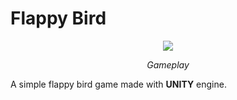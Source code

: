# Flappy Bird

<p align = "center">
  <img src="https://user-images.githubusercontent.com/91011302/225291815-3b6736e1-bfac-43b0-a3a2-0d408a7449e6.gif"
</p>

<p align="center">
  <em>Gameplay</em>
</p>

A simple flappy bird game made with **UNITY** engine. 
